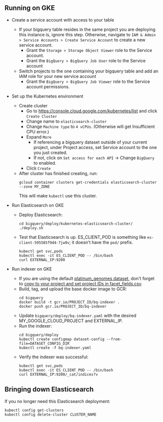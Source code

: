 ## Running on GKE

* Create a service account with access to your table
  * If your bigquery table resides in the same project you are deploying this
  instance is, ignore this step. Otherwise, navigate to `IAM & Admin >
  Service Accounts > Create Service Account` to create a new service account.
    * Grant the `Storage > Storage Object Viewer` role to the Service account.
    * Grant the `BigQuery > BigQuery Job User` role to the Service account
  * Switch projects to the one containing your bigquery table and add an IAM
  role for your new service account
    * Grant the `BigQuery > BigQuery Job Viewer` role to the Service account
  permissions.

* Set up the Kubernetes environment
  * Create cluster
    * Go to https://console.cloud.google.com/kubernetes/list and click `Create Cluster`
    * Change name to `elasticsearch-cluster`
    * Change `Machine type` to `4 vCPUs`. (Otherwise will get Insufficient CPU error.)
    * Expand `More`
      * If referencing a bigquery dataset outside of your current project,
      under Project access, set Service account to the one you just created.
      * If not, click on `Set access for each API` -> Change `BigQuery` to
      enabled.
    * Click `Create`
  * After cluster has finished creating, run:
    ```
    gcloud container clusters get-credentials elasticsearch-cluster --zone MY_ZONE
    ```
    This will make `kubectl` use this cluster.

* Run Elasticsearch on GKE
  * Deploy Elasticsearch:
    ```
    cd bigquery/deploy/kubernetes-elasticsearch-cluster/
    ./deploy.sh
    ```
  * Test that Elasticsearch is up. ES_CLIENT_POD is something like
  `es-client-595585f9d4-7jw9v`; it doesn't have the `pod/` prefix.
    ```
    kubectl get svc,pods
    kubectl exec -it ES_CLIENT_POD -- /bin/bash
    curl EXTERNAL_IP:9200
    ```

* Run indexer on GKE
  * If you are using the default [platinum_genomes dataset](https://github.com/DataBiosphere/data-explorer-indexers/tree/master/bigquery/config/platinum_genomes),
don't forget to [copy to your project and set project IDs in facet_fields.csv](https://github.com/DataBiosphere/data-explorer-indexers/tree/master/bigquery#quickstart).
  * Build, tag, and upload the base docker image to GCR:
    ```
    cd bigquery
    docker build -t gcr.io/PROJECT_ID/bq-indexer .
    docker push gcr.io/PROJECT_ID/bq-indexer
    ```
  * Update `bigquery/deploy/bq-indexer.yaml` with the desired MY_GOOGLE_CLOUD_PROJECT and
  EXTERNAL_IP.
  * Run the indexer:
    ```
    cd bigquery/deploy
    kubectl create configmap dataset-config --from-file=DATASET_CONFIG_DIR
    kubectl create -f bq-indexer.yaml
    ```
  * Verify the indexer was successful:
    ```
    kubectl get svc,pods
    kubectl exec -it ES_CLIENT_POD -- /bin/bash
    curl EXTERNAL_IP:9200/_cat/indices?v
    ```

## Bringing down Elasticsearch

If you no longer need this Elasticsearch deployment:
```
kubectl config get-clusters
kubectl config delete-cluster CLUSTER_NAME
```
